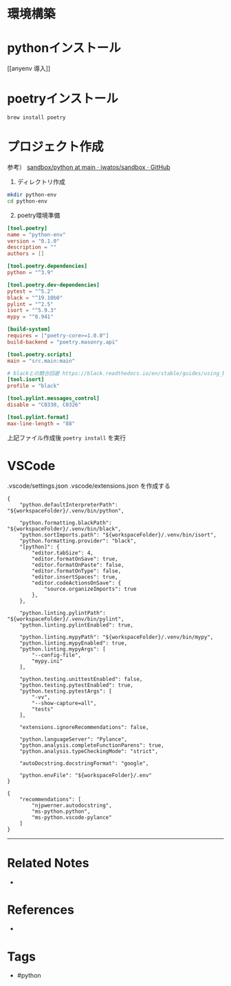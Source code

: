 # 環境構築
# pythonインストール
[[anyenv 導入]]

# poetryインストール
`brew install poetry`

# プロジェクト作成
参考）
[sandbox/python at main · iwatos/sandbox · GitHub](https://github.com/iwatos/sandbox/tree/main/python)

1. ディレクトリ作成
```bash
mkdir python-env
cd python-env
```

2. poetry環境準備
```toml:pyproject.toml
[tool.poetry]
name = "python-env"
version = "0.1.0"
description = ""
authors = []

[tool.poetry.dependencies]
python = "^3.9"

[tool.poetry.dev-dependencies]
pytest = "^5.2"
black = "^19.10b0"
pylint = "^2.5"
isort = "^5.9.3"
mypy = "^0.941"

[build-system]
requires = ["poetry-core>=1.0.0"]
build-backend = "poetry.masonry.api"

[tool.poetry.scripts]
main = "src.main:main"

# blackとの競合回避 https://black.readthedocs.io/en/stable/guides/using_black_with_other_tools.html#pylint
[tool.isort]
profile = "black"

[tool.pylint.messages_control]
disable = "C0330, C0326"

[tool.pylint.format]
max-line-length = "88"
```

上記ファイル作成後 `poetry install` を実行


# VSCode
.vscode/settings.json
.vscode/extensions.json
を作成する

```json:.vscode/settings.jon
{
    "python.defaultInterpreterPath": "${workspaceFolder}/.venv/bin/python",

    "python.formatting.blackPath": "${workspaceFolder}/.venv/bin/black",
    "python.sortImports.path": "${workspaceFolder}/.venv/bin/isort",
    "python.formatting.provider": "black",
    "[python]": {
        "editor.tabSize": 4,
        "editor.formatOnSave": true,
        "editor.formatOnPaste": false,
        "editor.formatOnType": false,
        "editor.insertSpaces": true,
        "editor.codeActionsOnSave": {
            "source.organizeImports": true
        },
    },

    "python.linting.pylintPath": "${workspaceFolder}/.venv/bin/pylint",
    "python.linting.pylintEnabled": true,

    "python.linting.mypyPath": "${workspaceFolder}/.venv/bin/mypy",
    "python.linting.mypyEnabled": true,
    "python.linting.mypyArgs": [
        "--config-file",
        "mypy.ini"
    ],

    "python.testing.unittestEnabled": false,
    "python.testing.pytestEnabled": true,
    "python.testing.pytestArgs": [
        "-vv",
        "--show-capture=all",
        "tests"
    ],

    "extensions.ignoreRecommendations": false,

    "python.languageServer": "Pylance",
    "python.analysis.completeFunctionParens": true,
    "python.analysis.typeCheckingMode": "strict",

    "autoDocstring.docstringFormat": "google",

    "python.envFile": "${workspaceFolder}/.env"
}
```

```json:.vscode/extensions.jon
{
    "recommendations": [
        "njpwerner.autodocstring",
        "ms-python.python",
        "ms-python.vscode-pylance"
    ]
}
```

---
# Related Notes
- 

# References
- 

# Tags
- #python 